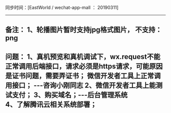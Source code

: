 同步时间：[EastWorld / wechat-app-mall ： 20190311]

----------------------------------------------------------------------
备注：
1、轮播图片暂时支持jpg格式图片，
不支持：png
----------------------------------------------------------------------
问题：
1、真机预览和真机调试下，wx.request不能正常调用后端接口，请求必须是https请求，可能原因是证书问题，需要弄证书；
     微信开发者工具上正常调用接口； ---咨询小刚同志
2、微信开发者工具上能测试支付；
3、购买域名；---后台管理系统     
4、了解腾讯云相关系统部署；
----------------------------------------------------------------------
